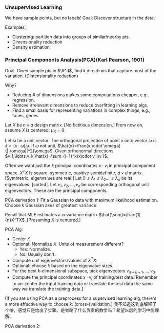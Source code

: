 ### Unsupervised Learning
We have sample points, but no labels!
Goal: Discover structure in the data.

Examples:
* Clustering: partition data into groups of similar/nearby pts.
* Dimensionality reduction
* Density estimation

### Principal Components Analysis(PCA)(Karl Pearson, 1901)

Goal: Given sample pts in $\R^d$, find $k$ directions that capture most of the variation. (Dimensionality reduction)

Why?
* Reducing # of dimensions makes some computations cheaper, e.g., regression.
* Remove irrelevant dimensions to reduce overfitting in learning algs.
* Find a small basis for representing variations in complex things, e.g., faces, genes.

Let $X$ be $n \times d$ design matrix. [No fictitious dimension.]
From now on, assume $X$ is centered: $\mu_X = 0$

Let $\omega$ be a unit vector.
The orthogonal projection of point $x$ onto vector $\omega$ is $\hat{x} = (x\cdot\omega)\omega$.
If $\omega$ not unit, $\hat{x}=\frac{x \cdot \omega}{||\omega||^2}\omega$.
Given orthonormal directions $v_1,\ldots,v_k,\hat{x}=\sum_{i=1}^k(x\cdot v_i)v_i$.

Often we want just the $k$ principal coordinates $x\cdot v_i$ in principal component space.
$X^TX$ is square, symmetric, positive semidefinite, $d\times d$ matrix. [Symmetric, eigenvalues are real.]
Let $0 \leq \lambda_1 \leq \lambda_2 \ldots \leq \lambda_d$ be its eigenvalues. [sorted].
Let $v_1,v_2,\ldots,v_d$ be corresponding orthogonal unit eigenvectors. These are the principal components.

PCA derivation 1: Fit a Gaussian to data with maximum likelihood estimation. Choose $k$ Gaussian axes of greatest variance.

Recall that MLE estimates a covariance matrix $\hat{\sum}=\frac{1}{n}X^TX$. [Presuming $X$ is centered.]

PCA Alg:
* Center $X$.
* Optional: Normalize $X$. Units of measurement different?
  * Yes: Normalize.
  * No: Usually don't.
* Compute unit eigenvectors/values of $X^TX$.
* Optional: choose $k$ based on the eigenvalue sizes.
* For the best $k$-dimensional subspace, pick eigenvectors $v_{d-k+1},\ldots,v_d$.
* Compute the principal coordinates $x \cdot v_i$ of training/test data.[Remember to un-center the input training data or translate the test data the same way we translate the training data.]

[If you are using PCA as a preprocess for a supervised learning alg, there's a more effective way to choose $k$: (cross-)validation.]
我不知道这到底解释了个啥，感觉只是给出了步骤。是省略了什么负责的数学吗？希望以后的学习中能理解。

PCA derivation 2: